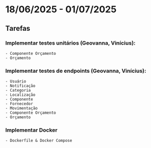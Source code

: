 # 18/06/2025 - 01/07/2025

## Tarefas

### Implementar testes unitários (Geovanna, Vinícius):
    - Componente Orçamento
    - Orçamento

### Implementar testes de endpoints (Geovanna, Vinícius):
    - Usuário
    - Notificação
    - Categoria
    - Localização
    - Componente
    - Fornecedor
    - Movimentação
    - Componente Orçamento
    - Orçamento

### Implementar Docker
    - Dockerfile & Docker Compose